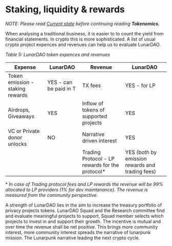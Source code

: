 # Staking, liquidity & rewards

*NOTE: Please read [Current state](./update.md) before continuing reading **Tokenomics.***

When analysing a traditional business, it is easier to to count the yield from financial statements. In crypto this is more sophisticated. A list of usual crypto project expences and revenues can help us to evaluate LunarDAO.

*Table 5: LunarDAO token expences and revenues*

| **Expense** | **LunarDAO** | **Revenue** | **LunarDAO** |
| --- | --- | --- | --- |
| Token emission - staking rewards | YES - can be paid in T | TX fees | YES - for LP |
| Airdrops, Giveaways | YES | Inflow of tokens of supported projects | YES |
| VC or Private donor unlocks | NO | Narrative driven interest | YES |
| | | Trading Protocol - LP rewards for the protocol\* | YES (both by emission rewards and trading fees) |

\* *In case of Trading protocol fees and LP rewards the revenue will be 99% allocated to LP providers (1% for dev maintanance). The revenue is measured from the community perspective.*

A strength of LunarDAO lies in the aim to increase the treasury portfolio of privacy projects tokens. LunarDAO Squad and the Research committee find and evaluate meaningful projects to support, Squad member selects which projects to invest in and support their growth. The incentive is mutual and over time the revenue shall be net positive. This brings more community interest, more community interest spreads the narrative of lunarpunk mission. The Lunarpunk narrative leading the next crypto cycle. 
